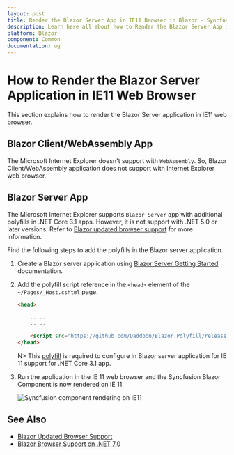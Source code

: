 ```yaml
---
layout: post
title: Render the Blazor Server App in IE11 Browser in Blazor - Syncfusion
description: Learn here all about how to Render the Blazor Server App in IE11 Browser in Blazor component and more.
platform: Blazor
component: Common
documentation: ug
---
```


# How to Render the Blazor Server Application in IE11 Web Browser

This section explains how to render the Blazor Server application in IE11 web browser.

## Blazor Client/WebAssembly App

The Microsoft Internet Explorer doesn't support with `WebAssembly`. So, Blazor Client/WebAssembly application does not support with Internet Explorer web browser.

## Blazor Server App

The Microsoft Internet Explorer supports `Blazor Server` app with additional polyfills in .NET Core 3.1 apps. However, it is not support with .NET 5.0 or later versions. Refer to [Blazor updated browser support](https://learn.microsoft.com/en-us/aspnet/core/blazor/supported-platforms?view=aspnetcore-7.0) for more information.

Find the following steps to add the polyfills in the Blazor server application.

1. Create a Blazor server application using [Blazor Server Getting Started](https://blazor.syncfusion.com/documentation/getting-started/blazor-server-side-visual-studio) documentation.

2. Add the polyfill script reference in the `<head>` element of the `~/Pages/_Host.cshtml` page.

    ```html
    <head>

        .....
        .....

        <script src="https://github.com/Daddoon/Blazor.Polyfill/releases/download/3.0.8/blazor.polyfill.min.js"></script>
    </head>

    ```

    N> This [polyfill](https://github.com/Daddoon/Blazor.Polyfill/releases/tag/3.0.8) is required to configure in Blazor server application for IE 11 support for .NET Core 3.1 app.

3. Run the application in the IE 11 web browser and the Syncfusion Blazor Component is now rendered on IE 11.

    ![Syncfusion component rendering on IE11](images/rendering-component-on-ie11.png)

## See Also

* [Blazor Updated Browser Support](https://learn.microsoft.com/en-us/dotnet/core/compatibility/aspnet-core/5.0/blazor-browser-support-updated)
* [Blazor Browser Support on .NET 7.0](https://learn.microsoft.com/en-us/aspnet/core/blazor/supported-platforms?view=aspnetcore-7.0)
